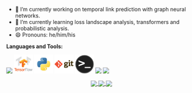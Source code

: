 - 🔭 I’m currently working on temporal link prediction with graph neural networks.
- 🌱 I’m currently learning loss landscape analysis, transformers and probabilistic analysis.
- 😄 Pronouns: he/him/his

**Languages and Tools:**  

<code><img height="50" src="https://pytorch.org/assets/images/pytorch-logo.png"></code>
<code><img height="50" src="https://raw.githubusercontent.com/github/explore/80688e429a7d4ef2fca1e82350fe8e3517d3494d/topics/tensorflow/tensorflow.png"></code>
<code><img height="50" src="https://raw.githubusercontent.com/github/explore/80688e429a7d4ef2fca1e82350fe8e3517d3494d/topics/python/python.png"></code>
<code><img height="50" src="https://raw.githubusercontent.com/github/explore/80688e429a7d4ef2fca1e82350fe8e3517d3494d/topics/git/git.png"></code>
<code><img height="50" src="https://raw.githubusercontent.com/github/explore/80688e429a7d4ef2fca1e82350fe8e3517d3494d/topics/terminal/terminal.png"></code>
<code><img height="50" src="https://cdn.jsdelivr.net/npm/simple-icons@3.4.0/icons/kaggle.svg"></code>
<code><img height="50" src="https://cdn.jsdelivr.net/npm/simple-icons@3.4.0/icons/heroku.svg"></code>


<div align="center" >
  <a href="https://github.com/barkincavdaroglu/github-readme-stats">
    <img height="200px" align="center" src="https://github-readme-stats.vercel.app/api?username=barkincavdaroglu&count_private=true&include_all_commits=true&show_icons=true" />
  </a>
  <a href="https://github.com/barkincavdaroglu/convoychat">
    <img height="200px" align="center" src="https://github-readme-stats.vercel.app/api/top-langs/?username=barkincavdaroglu&layout=compact&langs_count=6&hide=css,html" />
  </a>
  <a href="https://github-readme-stats.vercel.app/api/wakatime?username=04bfcccf-33e4-41ff-ba3b-ed484fcc1b15">
    <img height="200px" align="center" src="https://github-readme-stats.vercel.app/api/wakatime?username=04bfcccf-33e4-41ff-ba3b-ed484fcc1b15" />
  </a>
</div>
